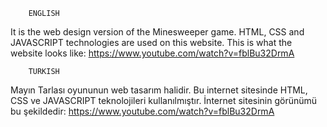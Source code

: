         ENGLISH
It is the web design version of the Minesweeper game. HTML, CSS and JAVASCRIPT technologies are used on this website.
This is what the website looks like: https://www.youtube.com/watch?v=fblBu32DrmA

        TURKISH
Mayın Tarlası oyununun web tasarım halidir. Bu internet sitesinde HTML, CSS ve JAVASCRIPT teknolojileri kullanılmıştır.
İnternet sitesinin görünümü bu şekildedir: https://www.youtube.com/watch?v=fblBu32DrmA
